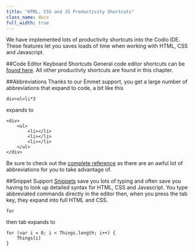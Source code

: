 ```yaml
---
title: "HTML, CSS and JS Productivity Shortcuts"
class_name: docs
full_width: true
---
```


We have implemented lots of productivity shortcuts into the Codio IDE. These features let you saves loads of time when working with HTML, CSS and Javascript.

##Code Editor Keyboard Shortcuts
General code editor shortcuts can be [found here](/docs/ide/code-editor/kb-shortcuts/). All other productivty shortcuts are found in this chapter.

##Abbreviations
Thanks to our Emmet support, you get a large number of abbreviations that expand to code, a bit like this

	div>ul>li*3

expands to 

	<div>
	    <ul>
	        <li></li>
	        <li></li>
	        <li></li>
	    </ul>
	</div>

Be sure to check out the [complete reference](/docs/ide/emmet/emmet-ref/) as there are an awful lot of abbreviations for you to take advantage of.


##Snippet Support
[Snippets](/docs/ide/emmet/snippets/) save you lots of typing and often save you having to look up detailed syntax for HTML, CSS and Javascript. You type abbreviated commands directly in the editor then, when you press the tab key, they expand into full HTML and CSS.

	for

then tab expands to 

	for (var i = 0; i < Things.length; i++) {
	    Things[i]
	}

